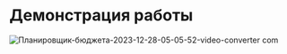 # Демонстрация работы
![Планировщик-бюджета-2023-12-28-05-05-52-_video-converter com_](https://github.com/KatyaTurusina/QML_project/assets/130843083/e2827db0-05a6-4796-8004-b7ad4e047f33)
